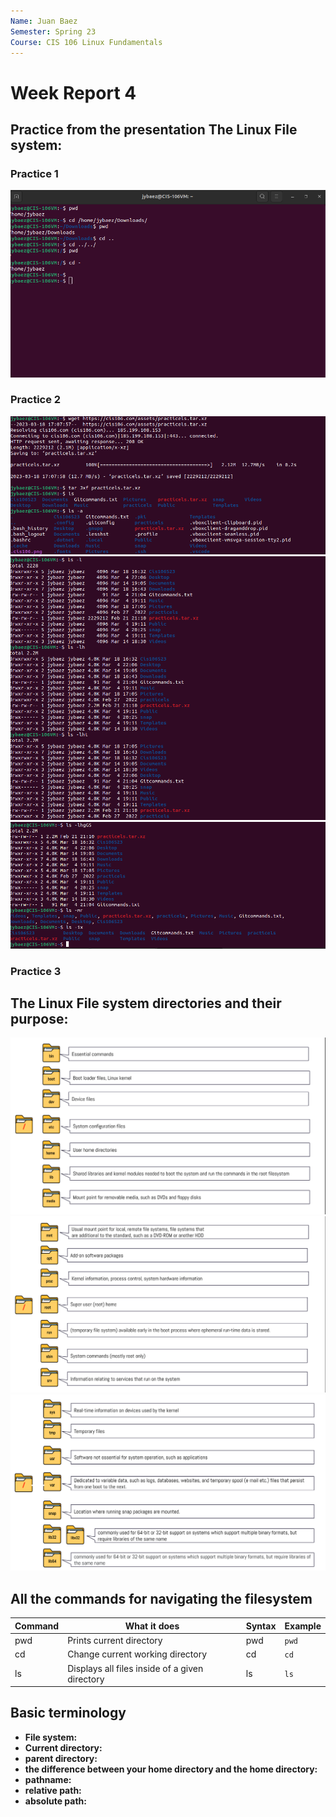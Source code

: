 ```yaml
---
Name: Juan Baez
Semester: Spring 23
Course: CIS 106 Linux Fundamentals
---
```


# Week Report 4

## Practice from the presentation The Linux File system:
### Practice 1
![Practice 1](Week%20Reports/wr4-p1.png)
### Practice 2
![Practice 2.1](Week%20Reports/wr4-p2.1.png)<br>
![Practice 2.2](Week%20Reports/wr4-p2.2.png)<br>
![Practice 2.3](Week%20Reports/wr4-p2.3.png)<br>


### Practice 3

## The Linux File system directories and their purpose:

![filesystem 1](Week%20Reports/fs1.1.png)<br>
![filesystem 2](Week%20Reports/fs1.2.png)<br>
![filesystem 3](Week%20Reports/fs1.3.png)<br>

##  All the commands for navigating the filesystem 

| Command | What it does                                  | Syntax | Example |
| ------- | --------------------------------------------- | ------ | ------- |
| pwd     | Prints current directory                      | pwd    | `pwd`   |
| cd      | Change current working directory              | cd     | `cd`    |
| ls      | Displays all files inside of a given directory | ls     | `ls`    |
## Basic terminology
* **File system:**
* **Current directory:**
* **parent directory:**
* **the difference between your home directory and the home directory:**
* **pathname:**
* **relative path:**
* **absolute path:**

